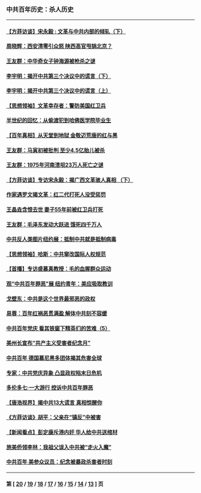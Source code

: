 ### 中共百年历史：杀人历史
---
#### [【方菲访谈】宋永毅 : 文革与中共内部的倾轧（下）](../../pages/nf1176106/n13486836.md?03020430) 
#### [周晓辉：西安清零引众怒 陕西高官甩锅北京？](../../pages/nf1176106/n13484627.md?03020430) 
#### [王友群：中华奇女子钟海源被枪杀之谜](../../pages/nf1176106/n13430555.md?03020430) 
#### [李宇明：揭开中共第三个决议中的谎言（下）](../../pages/nf1176106/n13389389.md?03020430) 
#### [李宇明：揭开中共第三个决议中的谎言（上）](../../pages/nf1176106/n13388697.md?03020430) 
#### [【思想领袖】文革幸存者：警防美国红卫兵](../../pages/nf1176106/n13339289.md?03020430) 
#### [半世纪的回忆：从偷渡犯到哈佛医学院毕业生](../../pages/nf1176106/n13345328.md?03020430) 
#### [【百年真相】从天堂到地狱 金敬迈荒唐的红与黑](../../pages/nf1176106/n13336995.md?03020430) 
#### [王友群：马寅初被批判 至少4.5亿胎儿被杀](../../pages/nf1176106/n13260313.md?03020430) 
#### [王友群：1975年河南溃坝23万人死亡之谜](../../pages/nf1176106/n13231576.md?03020430) 
#### [【方菲访谈】专访宋永毅：揭广西文革骇人真相 （下）](../../pages/nf1176106/n13209074.md?03020430) 
#### [作家遇罗文揭文革：红二代打死人没受惩罚](../../pages/nf1176106/n13205254.md?03020430) 
#### [王晶垚含恨去世 妻子55年前被红卫兵打死](../../pages/nf1176106/n13203590.md?03020430) 
#### [王友群：毛泽东发动大跃进 饿死四千万人](../../pages/nf1176106/n13177158.md?03020430) 
#### [中共反人类图片纽约展：抵制中共就是抵制病毒](../../pages/nf1176106/n13115371.md?03020430) 
#### [【思想领袖】哈斯：中共窜改国际人权规范](../../pages/nf1176106/n13053647.md?03020430) 
#### [【首播】专访盛慕真教授：毛的血腥群众运动](../../pages/nf1176106/n13091782.md?03020430) 
#### [观“中共百年罪恶”展 纽约青年：美应吸取教训](../../pages/nf1176106/n13085246.md?03020430) 
#### [戈壁东：中共是这个世界最邪恶的政权](../../pages/nf1176106/n13085641.md?03020430) 
#### [易蓉：百年红祸恶贯满盈 解体中共刻不容缓](../../pages/nf1176106/n13084455.md?03020430) 
#### [中共百年党庆 看其铁窗下精英们的苦难（5）](../../pages/nf1176106/n13076766.md?03020430) 
#### [美州长宣布“共产主义受害者纪念月”](../../pages/nf1176106/n13074024.md?03020430) 
#### [中共百年 德国慕尼黑多团体揭其危害全球](../../pages/nf1176106/n13068873.md?03020430) 
#### [专家：中共党庆异象 凸显政权陷末日危机](../../pages/nf1176106/n13067084.md?03020430) 
#### [多伦多七·一大游行 控诉中共百年罪恶](../../pages/nf1176106/n13062043.md?03020430) 
#### [【唐浩视界】揭中共13大谎言 真相惊醒你](../../pages/nf1176106/n13065208.md?03020430) 
#### [《方菲访谈》胡平：父亲在“镇反”中被害](../../pages/nf1176106/n13064114.md?03020430) 
#### [【新闻看点】彭定康斥港内奸 华人给中共送棺材](../../pages/nf1176106/n13064230.md?03020430) 
#### [旅美侨领李林：我祖父误入中共被“走火入魔”](../../pages/nf1176106/n13062777.md?03020430) 
#### [中共百年 美参众议员：纪念被暴政杀害者时刻](../../pages/nf1176106/n13063735.md?03020430) 

---
#### 第 [ [20](./20.md?03020430) / [19](./19.md?03020430) / [18](./18.md?03020430) / [17](./17.md?03020430) / [16](./16.md?03020430) / [15](./15.md?03020430) / [14](./14.md?03020430) / [13](./13.md?03020430) ] 页
